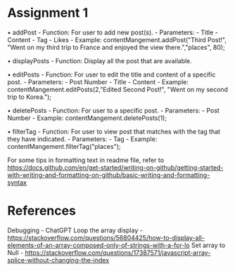 # Assignment 1

•	addPost
    - Function: For user to add new post(s).
    - Parameters:
        - Title
        - Content
        - Tag
        - Likes
    - Example:
    contentMangement.addPost("Third Post!", "Went on my third trip to France and enjoyed the view there.","places", 80);
    
•	displayPosts
    - Function: Display all the post that are available.

    
•	editPosts
    - Function: For user to edit the title and content of a specific post.
    - Parameters:
        - Post Number
        - Title
        - Content
    - Example:
    contentMangement.editPosts(2,"Edited Second Post!", "Went on my second trip to Korea.");

        
•	deletePosts
    - Function: For user to a specific post.
    - Parameters:
        - Post Number
    - Example:
    contentMangement.deletePosts(1);

            
•	filterTag
    - Function: For user to view post that matches with the tag that they have indicated.
    - Parameters:
        - Tag
    - Example:
    contentMangement.filterTag("places");

    

    


For some tips in formatting text in readme file, refer to https://docs.github.com/en/get-started/writing-on-github/getting-started-with-writing-and-formatting-on-github/basic-writing-and-formatting-syntax

# References
Debugging - ChatGPT
Loop the array display - https://stackoverflow.com/questions/56804425/how-to-display-all-elements-of-an-array-composed-only-of-strings-with-a-for-lo 
Set array to Null - https://stackoverflow.com/questions/17387571/javascript-array-splice-without-changing-the-index